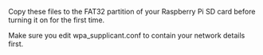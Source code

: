 Copy these files to the FAT32 partition of your Raspberry Pi SD card before turning it on for the first time. 

Make sure you edit wpa_supplicant.conf to contain your network details first. 
